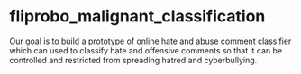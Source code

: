 # fliprobo_malignant_classification
Our goal is to build a prototype of online hate and abuse comment classifier which can used to classify hate and offensive comments so that it can be controlled and restricted from spreading hatred and cyberbullying. 
